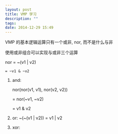 ```yaml
---
layout: post
title: VMP 学习
description: ""
tags:
date: 2014-12-29 15:49
---
```


VMP 的基本逻辑运算只有一个或非, nor, 而不是什么与非

使用或非组合可以实现与或非三个运算

nor = ~(v1 | v2)

    = ~v1 & ~v2

1. and:

    nor(nor(v1, v1), nor(v2, v2))

    = nor(~v1, ~v2)

    = v1 & v2

2. or:  ~(~(v1 | v2)) = v1 | v2

3. xor:

